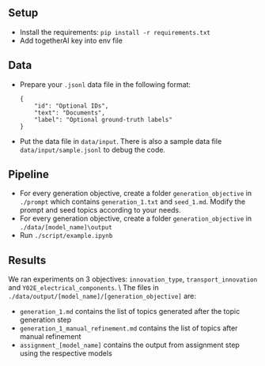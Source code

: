 ## Setup
- Install the requirements: `pip install -r requirements.txt`
- Add togetherAI key into env file

## Data
- Prepare your `.jsonl` data file in the following format:
    ```
    {
        "id": "Optional IDs",
        "text": "Documents",
        "label": "Optional ground-truth labels"
    }
    ```
- Put the data file in `data/input`. There is also a sample data file `data/input/sample.jsonl` to debug the code.

## Pipeline
- For every generation objective, create a folder `generation_objective` in `./prompt` which contains `generation_1.txt` and `seed_1.md`. Modify the prompt and seed topics according to your needs.
- For every generation objective, create a folder `generation_objective` in `./data/[model_name]\output`
- Run `./script/example.ipynb`


## Results
We ran experiments on 3 objectives: `innovation_type`, `transport_innovation` and `Y02E_electrical_components`. \\
The files in `./data/output/[model_name]/[generation_objective]` are:
- `generation_1.md` contains the list of topics generated after the topic generation step
- `generation_1_manual_refinement.md` contains the list of topics after manual refinement
- `assignment_[model_name]` contains the output from assignment step using the respective models

